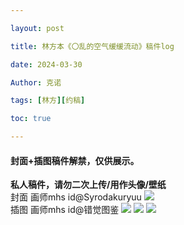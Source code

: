 ```yaml
---

layout: post

title: 林方本《〇乱的空气缓缓流动》稿件log 

date: 2024-03-30

Author: 克诺

tags: [林方][约稿]

toc: true

---
```


#### 封面+插图稿件解禁，仅供展示。

**私人稿件，请勿二次上传/用作头像/壁纸**
<br>
封面 画师mhs id@Syrodakuryuu
![](https://s3.bmp.ovh/imgs/2024/03/30/0f4176a6ead9021c.jpg)
<br>
插图 画师mhs id@错觉图鉴
![](https://s3.bmp.ovh/imgs/2024/03/30/43bdda115347f9a5.jpg)
![](https://s3.bmp.ovh/imgs/2024/03/30/9d3515b5e5fd7e2e.jpg)
![](https://s3.bmp.ovh/imgs/2024/03/30/8b0f21f528e240fd.jpg)
